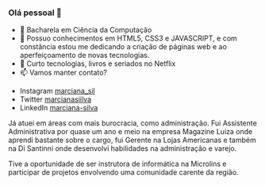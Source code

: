 ### Olá pessoal 👋 

- 🔭 Bacharela em Ciência da Computação
- 🌱 Possuo conhecimentos em HTML5, CSS3 e JAVASCRIPT, e com constância estou me dedicando a criação de páginas web e ao aperfeiçoamento de novas tecnologias.
- 💬 Curto tecnologias, livros e seriados no Netflix
- 📫 Vamos manter contato? 
* Instagram [marciana_sil](https://www.instagram.com/marciana_sil/)
* Twitter [marcianasiilva](https://twitter.com/marcianasiilva)
* LinkedIn [marciana-silva](https://www.linkedin.com/in/marciana-silva/)


Já atuei em áreas com mais burocracia, como administração. 
Fui Assistente Administrativa por quase um ano e meio na empresa Magazine Luiza onde aprendi bastante sobre o cargo, fui Gerente na Lojas Americanas e também na Di Santinni onde desenvolvi habilidades na administração e varejo.

Tive a oportunidade de ser instrutora de informática na Microlins e participar de projetos envolvendo uma comunidade carente da região.
